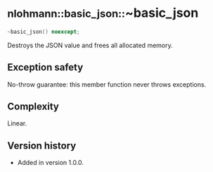 # <small>nlohmann::basic_json::</small>~basic_json

```cpp
~basic_json() noexcept;
```

Destroys the JSON value and frees all allocated memory.

## Exception safety

No-throw guarantee: this member function never throws exceptions.

## Complexity

Linear.

<!-- NOLINT Examples -->

## Version history

- Added in version 1.0.0.
